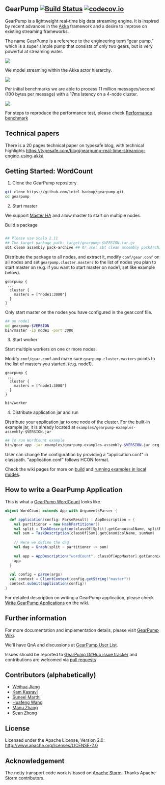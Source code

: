 ## GearPump [![Build Status](https://travis-ci.org/intel-hadoop/gearpump.svg?branch=master)](https://travis-ci.org/intel-hadoop/gearpump?branch=master) [![codecov.io](https://codecov.io/github/intel-hadoop/gearpump/coverage.svg?branch=master)](https://codecov.io/github/intel-hadoop/gearpump?branch=master)
 
GearPump is a lightweight real-time big data streaming engine. It is inspired by recent advances in the [Akka](https://github.com/akka/akka) framework and a desire to improve on existing streaming frameworks.

The	name	GearPump	is	a	reference to	the	engineering term “gear	pump,”	which	is	a	super simple
pump	that	consists of	only	two	gears,	but	is	very	powerful at	streaming water.

![](https://raw.githubusercontent.com/clockfly/gearpump/master/doc/logo/logo.png)

We model streaming within the Akka actor hierarchy.

![](https://raw.githubusercontent.com/intel-hadoop/gearpump/master/doc/actor_hierarchy.png)

Per initial benchmarks we are able to process 11 million messages/second (100 bytes per message) with a 17ms latency on a 4-node cluster.

![](https://raw.githubusercontent.com/intel-hadoop/gearpump/master/doc/dashboard.png)

For steps to reproduce the performance test, please check [Performance benchmark](https://github.com/intel-hadoop/gearpump/wiki/How-we-do-benchmark)

## Technical papers
There is a 20 pages technical paper on typesafe blog, with technical highlights https://typesafe.com/blog/gearpump-real-time-streaming-engine-using-akka


## Getting Started: WordCount

1. Clone the GearPump repository

  ```bash
  git clone https://github.com/intel-hadoop/gearpump.git
  cd gearpump
  ```

2. Start master

  We support [Master HA](https://github.com/intel-hadoop/gearpump/wiki/Run-Examples#master-ha) and allow master to start on multiple nodes. 

  Build a package

  ```bash
  
  ## Please use scala 2.11
  ## The target package path: target/gearpump-$VERSION.tar.gz
  sbt clean assembly pack-archive ## Or use: sbt clean assembly packArchive
  ```
  
  Distribute the package to all nodes, and extract it, modify `conf/gear.conf` on all nodes and set `gearpump.cluster.masters` to the list of nodes you plan to start master on (e.g. if you want to start master on node1, set like example below).

  ```
  gearpump {
   ...
    cluster {
      masters = ["node1:3000"]
    }
  }
  ```

  Only start master on the nodes you have configured in the gear.conf file.

  ```bash
  ## on node1
  cd gearpump-$VERSION
  bin/master -ip node1 -port 3000
  ```

3. Start worker

  Start multiple workers on one or more nodes. 
  
  Modify `conf/gear.conf` and make sure `gearpump.cluster.masters` points to the list of masters you started.  (e.g. node1).

  ```
  gearpump {
   ...
    cluster {
      masters = ["node1:3000"]
    }
  }
  ```

  ```bash
  bin/worker
  ```

4. Distribute application jar and run

  Distribute your application jar to one node of the cluster. For the built-in example jar, it is already located at `examples/gearpump-examples-assembly-$VERSION.jar`

  ```bash
  ## To run WordCount example
  bin/gear app -jar examples/gearpump-examples-assembly-$VERSION.jar org.apache.gearpump.streaming.examples.wordcount.WordCount -master node1:3000
  ```
  
  User can change the configuration by providing a "application.conf" in classpath. "application.conf" follows HCON format.

Check the wiki pages for more on [build](https://github.com/intel-hadoop/gearpump/wiki/Build) and [running examples in local modes](https://github.com/intel-hadoop/gearpump/wiki/Run-Examples).

## How to write a GearPump Application

This is what a [GearPump WordCount](https://github.com/intel-hadoop/gearpump/tree/master/examples/wordcount/src/main/scala/org/apache/gearpump/streaming/examples/wordcount) looks like.

  ```scala
  object WordCount extends App with ArgumentsParser {

    def application(config: ParseResult) : AppDescription = {
      val partitioner = new HashPartitioner()
      val split = TaskDescription(classOf[Split].getCanonicalName, splitNum)
      val sum = TaskDescription(classOf[Sum].getCanonicalName, sumNum)
      
      // Here we define the dag
      val dag = Graph(split ~ partitioner ~> sum)
      
      val app = AppDescription("wordCount", classOf[AppMaster].getCanonicalName, appConfig, dag)
      app
    }
    
    val config = parse(args)
    val context = ClientContext(config.getString("master"))
    context.submit(application(config))
  }
  ```

For detailed description on writing a GearPump application, please check [Write GearPump Applications](https://github.com/intel-hadoop/gearpump/wiki/Write-GearPump-Applications) on the wiki.

## Further information

For more documentation and implementation details, please visit [GearPump Wiki](https://github.com/intel-hadoop/gearpump/wiki).

We'll have QnA and discussions at [GearPump User List](https://groups.google.com/forum/#!forum/gearpump-user).

Issues should be reported to [GearPump GitHub issue tracker](https://github.com/intel-hadoop/gearpump/issues) and contributions are welcomed via [pull requests](https://github.com/intel-hadoop/gearpump/pulls)

## Contributors (alphabetically)

* [Weihua Jiang](https://github.com/whjiang)
* [Kam Kasravi](https://github.com/kkasravi)
* [Suneel Marthi](https://github.com/smarthi)
* [Huafeng Wang](https://github.com/huafengw)
* [Manu Zhang](https://github.com/manuzhang)
* [Sean Zhong](https://github.com/clockfly)

## License

Licensed under the Apache License, Version 2.0: http://www.apache.org/licenses/LICENSE-2.0

## Acknowledgement

The netty transport code work is based on [Apache Storm](http://storm.apache.org). Thanks Apache Storm contributors.
